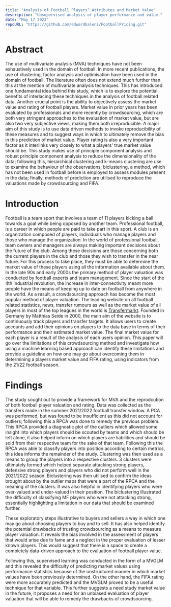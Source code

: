 ```yaml
---
title: "Analysis of Football Players’ Attributes and Market Value"
description: "Unsupervised analysis of player performance and value."
date: "May 17 2023"
repoURL: "https://github.com/edwardbaleni/FootballPricing.git"
---
```


# Abstract
The use of multivariate analysis (MVA) techniques have not been exhaustively used in the domain of football. In more recent publications, the use of clustering, factor analysis and optimisation have been used in the domain of football. The literature often does not extend much further than this at the mention of multivariate analysis techniques. This has introduced one fundamental idea behind this study, which is to explore the potential benefits of interlacing these techniques in the analysis of football related data. Another crucial point is the ability to objectively assess the market value and rating of football players. Market value in prior years has been evaluated by professionals and more recently by crowdsourcing, which are both very stringent approaches to the evaluation of market value, but are also two very subjective views, making them both irreproducible. A major aim of this study is to use data driven methods to invoke reproducibility of these measures and to suggest ways in which to ultimately remove the bias in this prediction of market value. Player rating is also a very important factor as it interlinks very closely to what a players' true market value should be. This study makes use of principle component analysis and robust principle component analysis to reduce the dimensionality of the data; following this, hierarchical clustering and k-means clustering are use to examine the behaviour of the observations; biclustering, a method, which has not been used in football before is employed to assess modules present in the data; finally, methods of prediction are utilised to reproduce the valuations made by crowdsourcing and FIFA. 

# Introduction
Football is a team sport that involves a team of 11 players kicking a ball towards a goal while being opposed by another team. Professional football, is a career in which people are paid to take part in this sport. A club is an organization composed of players, individuals who manage players and those who manage the organization. In the world of professional football, team owners and managers are always making important decisions about the future of the club. Among these decisions are those concerning both the current players in the club and those they wish to transfer in the near future. For this process to take place, they must be able to determine the market value of these players using all the information available about them. In the late 90s and early 2000s the primary method of player valuation was conducted by football experts and team management. Since the start of the 4th industrial revolution, the increase in inter-connectivity meant more people have the means of keeping up to date on football from anywhere in the world. As a result, a crowdsourcing approach has become the most  popular method of player valuation. The leading website on all football related statistics, news, transfer rumours as well as the market value of all players in most of the top leagues in the world is [Transfermarkt](https://www.transfermarkt.com). Founded in Germany by Matthias Seide in 2000, the main aim of the website is to continuously track players and transfer targets. It allows users to create accounts and add their opinions on players to the data base in terms of their performance and their estimated market value. The final market value for each player is a result of the analysis of each users opinion. This paper will go over the limitations of this crowdsourcing method and investigate how using a machine learning based approach can identify these limitations and provide a guideline on how one may go about overcoming them in determining a players market value and FIFA rating, using indicators from the 21/22 football season. 

# Findings
The study sought out to provide a framework for MVA and the reprodcution of both football player valuation and rating. Data was collected as the transfers made in the summer 2021/2022 football transfer window. A PCA was performed, but was found to be insufficient as this did not account for outliers; following this a RPCA was done to remedy the previous problem. This RPCA provided a diagnostic plot of the outliers which allowed some insight into which players should be scouted by teams and which should be left alone, it also helped inform on which players are liabilities and should be sold from their respective team for the sake of that team. Following this the RPCA was able to classify players into position according to certain metrics, this idea informs the remainder of the study. Clustering was then used as a means to group the players into a respective clusters. 3 clusters were ultimately formed which helped separate attacking strong players, defensive strong players and players who did not perform well in the 2021/2022 season. Biclustering was then utilised to confirm the ideas brought about by the outlier maps that were a part of the RPCA and the meaning of the clusters. It was also helpful in identifying players who were over-valued and under-valued in their position. The biclustering illustrated the difficulty of classifying MF players who were not attacking strong, essentially highlighting a limitation in our data that should be examined further.

These exploratory steps illustrative to buyers and sellers a way in which one may go about choosing players to buy and to sell. It has also helped identify the potential drawbacks of trusting crowdsourcing as a means to measure player valuation. It reveals the bias involved in the assessment of players that would arise due to fame and a neglect in the proper evaluation of lesser known players. This would suggest that there is a space to create a completely data-driven approach to the evaluation of football player value.

Following this, supervised learning was conducted in the form of a MVGLM and this revealed the difficulty of predicting market values using performance statistics because of the unstructured manner in which market values have been previously determined. On the other hand, the FIFA rating were more accurately predicted and the MVGLM proved to be a useful technique for that variable. This further suggests a need study market value in the future, it proposes a need for an unbiased evaluation of player valuation that will be able to remedy the drawbacks of crowdsourcing.